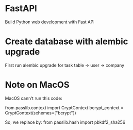 # FastAPI
Build Python web development with Fast API


# Create database with alembic upgrade

First run alembic upgrade for task table -> user -> company

# Note on MacOS
MacOS cann't run this code:

from passlib.context import CryptContext
bcrypt_context = CryptContext(schemes=["bcrypt"])


So, we replace by:
from passlib.hash import pbkdf2_sha256
